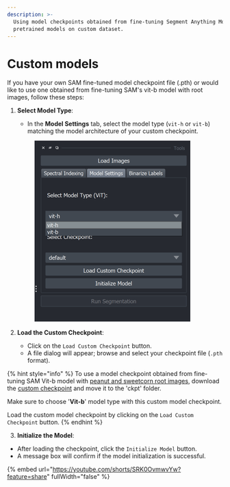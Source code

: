 ```yaml
---
description: >-
  Using model checkpoints obtained from fine-tuning Segment Anything Model
  pretrained models on custom dataset.
---
```


# Custom models

If you have your own SAM fine-tuned model checkpoint file (.pth) or would like to use one obtained from fine-tuning SAM's vit-b model with root images, follow these steps:

1.  **Select Model Type**:

    * In the **Model Settings** tab, select the model type (`vit-h` or `vit-b`) matching the model architecture of your custom checkpoint.

    <figure><img src="../../../.gitbook/assets/image (2).png" alt="" width="364"><figcaption></figcaption></figure>
2. **Load the Custom Checkpoint**:
   * Click on the `Load Custom Checkpoint` button.
   * A file dialog will appear; browse and select your checkpoint file (`.pth` format).

{% hint style="info" %}
To use a model checkpoint obtained from fine-tuning SAM Vit-b model with [peanut and sweetcorn root images](https://dataverse.harvard.edu/dataset.xhtml?persistentId=doi:10.7910/DVN/MAYDHT), download the [custom checkpoint](https://uflorida-my.sharepoint.com/:u:/r/personal/ma\_naikodi\_ufl\_edu/Documents/GSense\_shared/GSense\_custom\_ckpt/roots\_10ep\_patches\_gray\_nointerpol\_model\_checkpoint.pth?csf=1\&web=1\&e=20TWb3) and move it to the 'ckpt' folder.

Make sure to choose '**Vit-b**' model type with this custom model checkpoint.

Load the custom model checkpoint by clicking on the `Load Custom Checkpoint` button.
{% endhint %}

3. **Initialize the Model**:

* After loading the checkpoint, click the `Initialize Model` button.
* A message box will confirm if the model initialization is successful.

{% embed url="https://youtube.com/shorts/SRK0OvmwvYw?feature=share" fullWidth="false" %}
